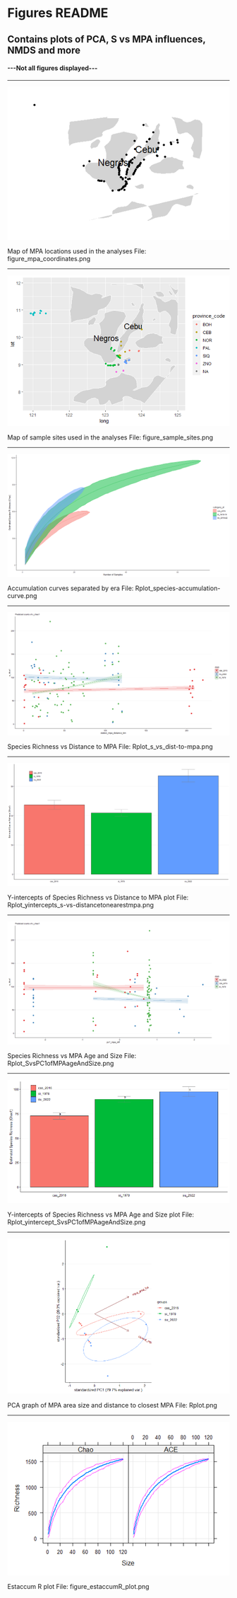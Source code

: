 # Figures README #
## Contains plots of PCA, S vs MPA influences, NMDS and more
#### ---Not all figures displayed--- ####

---

![](figure_mpa_coordinates.png)

Map of MPA locations used in the analyses
File: figure_mpa_coordinates.png

---

![](figure_sample_sites.png)

Map of sample sites used in the analyses
File: figure_sample_sites.png

---

![](Rplot_species-accumulation-curve.png)

Accumulation curves separated by era
File: Rplot_species-accumulation-curve.png

---

![](Rplot_s_vs_dist-to-mpa.png)

Species Richness vs Distance to MPA
File: Rplot_s_vs_dist-to-mpa.png

---

![](Rplot_yintercepts_s-vs-distancetonearestmpa.png)

Y-intercepts of Species Richness vs Distance to MPA plot
File: Rplot_yintercepts_s-vs-distancetonearestmpa.png

---

![](Rplot_SvsPC1ofMPAageAndSize.png)

Species Richness vs MPA Age and Size
File: Rplot_SvsPC1ofMPAageAndSize.png

---

![](Rplot_yintercept_SvsPC1ofMPAageAndSize.png)

Y-intercepts of Species Richness vs MPA Age and Size plot
File: Rplot_yintercept_SvsPC1ofMPAageAndSize.png

---

![](Rplot.png)

PCA graph of MPA area size and distance to closest MPA
File: Rplot.png

---

![](figure_estaccumR_plot.png)

Estaccum R plot
File: figure_estaccumR_plot.png
